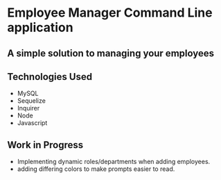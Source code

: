 # Employee Manager Command Line application

## A simple solution to managing your employees

## Technologies Used

- MySQL
- Sequelize
- Inquirer
- Node
- Javascript

## Work in Progress

- Implementing dynamic roles/departments when adding employees.
- adding differing colors to make prompts easier to read.
